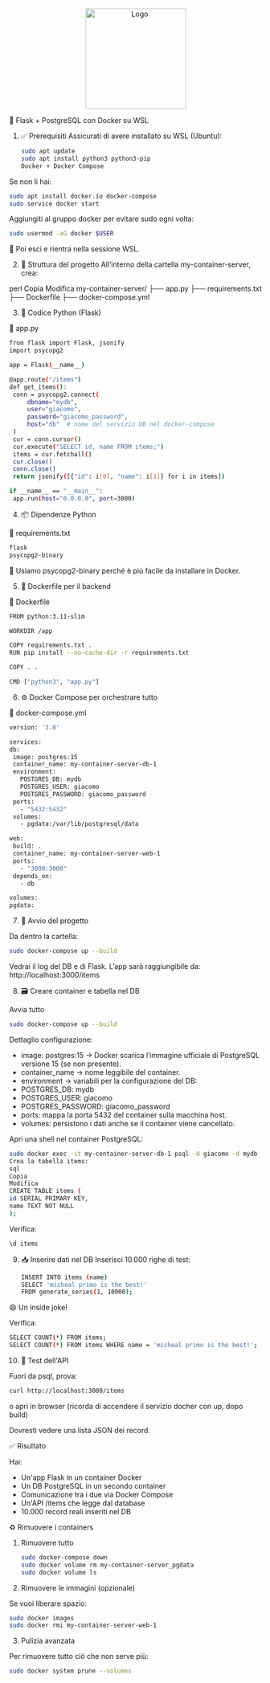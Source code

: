 <br />

<p align="center">
  <a href="https://github.com/GiacomoBorsellino/guide_docker">
    <img src="https://cdn.worldvectorlogo.com/logos/docker.svg" alt="Logo" width="200">
  </a>
</p>

🐳 Flask + PostgreSQL con Docker su WSL

1. ✅ Prerequisiti
   Assicurati di avere installato su WSL (Ubuntu):

   ```sh
   sudo apt update
   sudo apt install python3 python3-pip
   Docker + Docker Compose
   ```

Se non li hai:

```sh
sudo apt install docker.io docker-compose
sudo service docker start
```

Aggiungiti al gruppo docker per evitare sudo ogni volta:

```sh
sudo usermod -aG docker $USER
```

🔁 Poi esci e rientra nella sessione WSL.

2. 📁 Struttura del progetto
   All’interno della cartella my-container-server, crea:

perl
Copia
Modifica
my-container-server/
├── app.py
├── requirements.txt
├── Dockerfile
├── docker-compose.yml

3. 🐍 Codice Python (Flask)

🔹 app.py

```sh
from flask import Flask, jsonify
import psycopg2

app = Flask(__name__)

@app.route("/items")
def get_items():
 conn = psycopg2.connect(
     dbname="mydb",
     user="giacomo",
     password="giacomo_password",
     host="db"  # nome del servizio DB nel docker-compose
 )
 cur = conn.cursor()
 cur.execute("SELECT id, name FROM items;")
 items = cur.fetchall()
 cur.close()
 conn.close()
 return jsonify([{"id": i[0], "name": i[1]} for i in items])

if __name__ == "__main__":
 app.run(host="0.0.0.0", port=3000)
```

4. 📦 Dipendenze Python

🔹 requirements.txt

```sh
flask
psycopg2-binary
```

🔸 Usiamo psycopg2-binary perché è più facile da installare in Docker.

5. 🐳 Dockerfile per il backend

🔹 Dockerfile

```sh
FROM python:3.11-slim

WORKDIR /app

COPY requirements.txt .
RUN pip install --no-cache-dir -r requirements.txt

COPY . .

CMD ["python3", "app.py"]
```

6. ⚙️ Docker Compose per orchestrare tutto

🔹 docker-compose.yml

```sh
version: '3.8'

services:
db:
 image: postgres:15
 container_name: my-container-server-db-1
 environment:
   POSTGRES_DB: mydb
   POSTGRES_USER: giacomo
   POSTGRES_PASSWORD: giacomo_password
 ports:
   - "5432:5432"
 volumes:
   - pgdata:/var/lib/postgresql/data

web:
 build: .
 container_name: my-container-server-web-1
 ports:
   - "3000:3000"
 depends_on:
   - db

volumes:
pgdata:
```

7. 🚀 Avvio del progetto

Da dentro la cartella:

```sh
sudo docker-compose up --build
```

Vedrai il log del DB e di Flask.
L’app sarà raggiungibile da: http://localhost:3000/items

8. 🗃️ Creare container e tabella nel DB

Avvia tutto

```sh
sudo docker-compose up --build
```

Dettaglio configurazione:

- image: postgres:15 → Docker scarica l’immagine ufficiale di PostgreSQL versione 15 (se non presente).
- container_name → nome leggibile del container.
- environment → variabili per la configurazione del DB:
- POSTGRES_DB: mydb
- POSTGRES_USER: giacomo
- POSTGRES_PASSWORD: giacomo_password
- ports: mappa la porta 5432 del container sulla macchina host.
- volumes: persistono i dati anche se il container viene cancellato.

Apri una shell nel container PostgreSQL:

```sh
sudo docker exec -it my-container-server-db-1 psql -U giacomo -d mydb
Crea la tabella items:
sql
Copia
Modifica
CREATE TABLE items (
id SERIAL PRIMARY KEY,
name TEXT NOT NULL
);

```

Verifica:

```sh
\d items
```

9. 📥 Inserire dati nel DB
   Inserisci 10.000 righe di test:

   ```sh
   INSERT INTO items (name)
   SELECT 'micheal primo is the best!'
   FROM generate_series(1, 10000);
   ```

😄 Un inside joke!

Verifica:

```sh
SELECT COUNT(*) FROM items;
SELECT COUNT(*) FROM items WHERE name = 'micheal primo is the best!';
```

10. 🔄 Test dell'API

Fuori da psql, prova:

```sh
curl http://localhost:3000/items
```

o apri in browser (ricorda di accendere il servizio docher con up, dopo build)

Dovresti vedere una lista JSON dei record.

✅ Risultato

Hai:

- Un'app Flask in un container Docker
- Un DB PostgreSQL in un secondo container
- Comunicazione tra i due via Docker Compose
- Un'API /items che legge dal database
- 10.000 record reali inseriti nel DB

♻️ Rimuovere i containers

1. Rimuovere tutto

   ```sh
   sudo docker-compose down
   sudo docker volume rm my-container-server_pgdata
   sudo docker volume ls
   ```

2. Rimuovere le immagini (opzionale)

Se vuoi liberare spazio:

```sh
sudo docker images
sudo docker rmi my-container-server-web-1
```

3. Pulizia avanzata

Per rimuovere tutto ciò che non serve più:

```sh
sudo docker system prune --volumes
```
